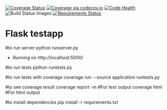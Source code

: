 <a href='https://coveralls.io/r/seppaleinen/flask?branch=master'><img src='https://coveralls.io/repos/seppaleinen/flask/badge.svg?branch=master' alt='Coverage Status' /></a>
<a href="https://codecov.io/github/seppaleinen/flask?branch=master"><img src="https://codecov.io/github/seppaleinen/flask/coverage.svg?branch=master" alt="Coverage via codecov.io" /></a>
<a href="https://landscape.io/github/seppaleinen/flask/master">
  <img alt="Code Health" src="https://landscape.io/github/seppaleinen/flask/master/landscape.svg?style=flat"/></a>
<img src="https://travis-ci.org/seppaleinen/flask.svg" data-bindattr-817="817" title="Build Status Images">
<a href="https://requires.io/github/seppaleinen/flask/requirements/?branch=master"><img src="https://requires.io/github/seppaleinen/flask/requirements.svg?branch=master" alt="Requirements Status" /></a>

# Flask testapp

#to run server
python runserver.py
 * Running on http://localhost:5000/

#to run tests
python runtests.py

#to run tests with coverage
coverage run --source application runtests.py

#to see coverage result
coverage report -m #For text output
coverage html #For html output

#to install dependencies
pip install -r requirements.txt